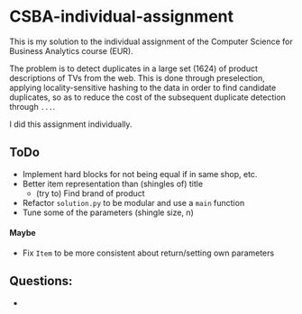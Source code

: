 # CSBA-individual-assignment

This is my solution to the individual assignment of the Computer Science for Business Analytics course (EUR).

The problem is to detect duplicates in a large set (1624) of product descriptions of TVs from the web.
This is done through preselection, applying locality-sensitive hashing to the data in order to find candidate duplicates,
so as to reduce the cost of the subsequent duplicate detection through `...`.

I did this assignment individually.

## ToDo
- Implement hard blocks for not being equal if in same shop, etc.
- Better item representation than (shingles of) title
    - (try to) Find brand of product
- Refactor `solution.py` to be modular and use a `main` function
- Tune some of the parameters (shingle size, n)

#### Maybe
- Fix `Item` to be more consistent about return/setting own parameters

## Questions:
-

